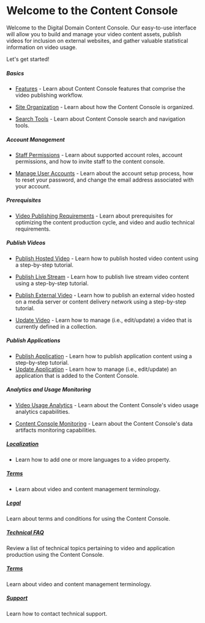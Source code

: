 # Welcome to the Content Console

Welcome to the Digital Domain Content Console. Our easy-to-use interface will allow you to build and manage your video content assets, publish videos for inclusion on external websites, and gather valuable statistical information on video usage.

Let's get started!

##### Basics

* [Features](venom\features.md) - Learn about Content Console features that comprise the video publishing workflow.

* [Site Organization](venom\siteorg.md) - Learn about how the Content Console is organized.

* [Search Tools](venom\siteorg.md) - Learn about Content Console search and navigation tools.

##### Account Management

* [Staff Permissions](venom\permissions.md) - Learn about supported account roles, account permissions, and how to invite staff to the content console.

* [Manage User Accounts](venom\accountmanage.md) - Learn about the account setup process, how to reset your password, and change the email address associated with your account.

##### Prerequisites

* [Video Publishing Requirements](venom\videopublishrequirements.md) - Learn about prerequisites for optimizing the content production cycle, and video and audio technical requirements.

##### Publish Videos

* [Publish Hosted Video](venom\publishhostedvideo.md) - Learn how to publish hosted video content using a step-by-step tutorial.

* [Publish Live Stream](venom\publishlivestream.md) - Learn how to publish live stream video content using a step-by-step tutorial.

* [Publish External Video](venom\publishexternalvideo.md) - Learn how to publish an external video hosted on a media server or content delivery network using a step-by-step tutorial.

* [Update Video](venom\managevideo.md) - Learn how to manage (i.e., edit/update) a video that is currently defined in a collection.

##### Publish Applications

* [Publish Application](venom\publishapp.md) - Learn how to publish application content using a step-by-step tutorial.
* [Update Application](venom\manageapp.md) - Learn how to manage (i.e., edit/update) an application that is added to the Content Console.

##### Analytics and Usage Monitoring

* [Video Usage Analytics](venom\videousageanalytics.md) - Learn about the Content Console's video usage analytics capabilities.

* [Content Console Monitoring](venom\contentconsolemonitoring.md) - Learn about the Content Console's data artifacts monitoring capabilities.

##### [Localization](venom\localization.md)

* Learn how to add one or more languages to a video property.

##### [Terms](venom\terms.md)

* Learn about video and content management terminology.

##### [Legal](venom\legal.md)

Learn about terms and conditions for using the Content Console.

#####  [**Technical FAQ**](venom\techfaq.md)

Review a list of technical topics pertaining to video and application production using the Content Console.

##### [**Terms**](venom\terms.md)

Learn about video and content management terminology.

##### [**Support**](venom\support.md)

Learn how to contact technical support.

